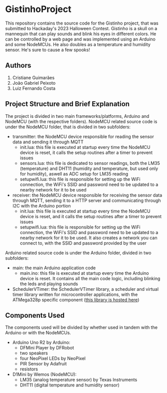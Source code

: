 # GistinhoProject

This repository contains the source code for the Gistinho project, that was submitted to Hackaday's 2023 Halloween Contest. Gistinho is a skull on a mannequin that can play sounds and blink his eyes in different colors. He can be controlled by a web page and was implemented using an Arduino and some NodeMCUs. He also doubles as a temperature and humidity sensor. He's sure to cause a few spooks!

## Authors ##
1. Cristiane Guimarães
2. João Gabriel Peixoto
3. Luiz Fernando Costa

## Project Structure and Brief Explanation ##
The project is divided in two main frameworks/platforms, Arduino and NodeMCU (with the respective folders). 
NodeMCU related source code is under the NodeMCU folder, that is divided in two subfolders:
* transmitter: the NodeMCU device responsible for reading the sensor data and sending it through MQTT
  - init.lua: this file is executed at startup every time the NodeMCU device is reset, it calls the setup routines after a timer to prevent issues
  - sensors.lua: this file is dedicated to sensor readings, both the LM35 (temperature) and DHT11 (humidity and temperature, but used only for humidity), aswell as ADC setup for LM35 reading
  - setupwifi.lua: this file is responsible for setting up the WiFi connection, the WiFi's SSID and password need to be updated to a nearby network for it to be used 
* receiver: the NodeMCU device responsible for receiving the sensor data through MQTT, sending it to a HTTP server and communicating through I2C with the Arduino portion
  - init.lua: this file is executed at startup every time the NodeMCU device is reset, and it calls the setup routines after a timer to prevent issues
  - setupwifi.lua: this file is responsible for setting up the WiFi connection, the WiFi's SSID and password need to be updated to a nearby network for it to be used. It also creates a network you can connect to, with the SSID and password provided by the user

Arduino related source code is under the Arduino folder, divided in two subfolders:
* main: the main Arduino application code
  - main.ino: this file is executed at startup every time the Arduino device is reset. It contains all the main code logic, including blinking the leds and playing sounds
* SchedulerVTimer: the SchedulerVTimer library, a scheduler and virtual timer library written for microcontroller applications, with the ATMega328p specific component ([this library is hosted here](https://github.com/joaogpd/SchedulerVTimer))

## Components Used ##
The components used will be divided by whether used in tandem with the Arduino or with the NodeMCUs.
* Arduino Uno R2 by Arduino:
  - DFMini Player by DFRobot
  - two speakers
  - four NeoPixel LEDs by NeoPixel
  - PIR Sensor by Adafruit
  - resistors
* D1Mini by Wemos (NodeMCU):
  - LM35 (analog temperature sensor) by Texas Instruments
  - DHT11 (digital temperature and humidity sensor)  
